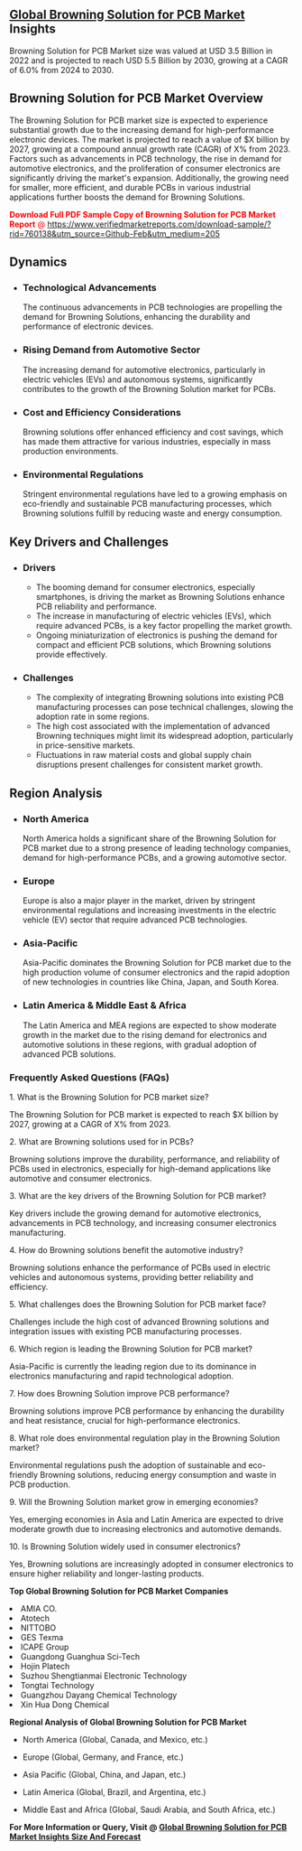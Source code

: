<h2><a href="https://www.verifiedmarketreports.com/download-sample/?rid=760138&amp;utm_source=Github&amp;utm_medium=205" target="_blank">Global Browning Solution for PCB Market</a> Insights</h2><p>Browning Solution for PCB Market size was valued at USD 3.5 Billion in 2022 and is projected to reach USD 5.5 Billion by 2030, growing at a CAGR of 6.0% from 2024 to 2030.</p><p> <h2>Browning Solution for PCB Market Overview</h2> <p>The Browning Solution for PCB market size is expected to experience substantial growth due to the increasing demand for high-performance electronic devices. The market is projected to reach a value of $X billion by 2027, growing at a compound annual growth rate (CAGR) of X% from 2023. Factors such as advancements in PCB technology, the rise in demand for automotive electronics, and the proliferation of consumer electronics are significantly driving the market's expansion. Additionally, the growing need for smaller, more efficient, and durable PCBs in various industrial applications further boosts the demand for Browning Solutions.</p> <p><p><span class=""><span style="color: #ff0000;"><strong>Download Full PDF Sample Copy of Browning Solution for PCB Market Report</strong> @ </span><a href="https://www.verifiedmarketreports.com/download-sample/?rid=760138&amp;utm_source=Github-Feb&amp;utm_medium=205" target="_blank">https://www.verifiedmarketreports.com/download-sample/?rid=760138&amp;utm_source=Github-Feb&amp;utm_medium=205</a></span></p></p> <h2>Dynamics</h2> <ul> <li><h3>Technological Advancements</h3> The continuous advancements in PCB technologies are propelling the demand for Browning Solutions, enhancing the durability and performance of electronic devices. </li> <li><h3>Rising Demand from Automotive Sector</h3> The increasing demand for automotive electronics, particularly in electric vehicles (EVs) and autonomous systems, significantly contributes to the growth of the Browning Solution market for PCBs. </li> <li><h3>Cost and Efficiency Considerations</h3> Browning solutions offer enhanced efficiency and cost savings, which has made them attractive for various industries, especially in mass production environments. </li> <li><h3>Environmental Regulations</h3> Stringent environmental regulations have led to a growing emphasis on eco-friendly and sustainable PCB manufacturing processes, which Browning solutions fulfill by reducing waste and energy consumption. </li> </ul> <h2>Key Drivers and Challenges</h2> <ul> <li><h3>Drivers</h3> <ul> <li>The booming demand for consumer electronics, especially smartphones, is driving the market as Browning Solutions enhance PCB reliability and performance.</li> <li>The increase in manufacturing of electric vehicles (EVs), which require advanced PCBs, is a key factor propelling the market growth.</li> <li>Ongoing miniaturization of electronics is pushing the demand for compact and efficient PCB solutions, which Browning solutions provide effectively.</li> </ul> </li> <li><h3>Challenges</h3> <ul> <li>The complexity of integrating Browning solutions into existing PCB manufacturing processes can pose technical challenges, slowing the adoption rate in some regions.</li> <li>The high cost associated with the implementation of advanced Browning techniques might limit its widespread adoption, particularly in price-sensitive markets.</li> <li>Fluctuations in raw material costs and global supply chain disruptions present challenges for consistent market growth.</li> </ul> </li> </ul> <h2>Region Analysis</h2> <ul> <li><h3>North America</h3> North America holds a significant share of the Browning Solution for PCB market due to a strong presence of leading technology companies, demand for high-performance PCBs, and a growing automotive sector. </li> <li><h3>Europe</h3> Europe is also a major player in the market, driven by stringent environmental regulations and increasing investments in the electric vehicle (EV) sector that require advanced PCB technologies. </li> <li><h3>Asia-Pacific</h3> Asia-Pacific dominates the Browning Solution for PCB market due to the high production volume of consumer electronics and the rapid adoption of new technologies in countries like China, Japan, and South Korea. </li> <li><h3>Latin America & Middle East & Africa</h3> The Latin America and MEA regions are expected to show moderate growth in the market due to the rising demand for electronics and automotive solutions in these regions, with gradual adoption of advanced PCB solutions.</li> </ul> <h3>Frequently Asked Questions (FAQs)</h3> <p>1. What is the Browning Solution for PCB market size?</p> <p>The Browning Solution for PCB market is expected to reach $X billion by 2027, growing at a CAGR of X% from 2023.</p> <p>2. What are Browning solutions used for in PCBs?</p> <p>Browning solutions improve the durability, performance, and reliability of PCBs used in electronics, especially for high-demand applications like automotive and consumer electronics.</p> <p>3. What are the key drivers of the Browning Solution for PCB market?</p> <p>Key drivers include the growing demand for automotive electronics, advancements in PCB technology, and increasing consumer electronics manufacturing.</p> <p>4. How do Browning solutions benefit the automotive industry?</p> <p>Browning solutions enhance the performance of PCBs used in electric vehicles and autonomous systems, providing better reliability and efficiency.</p> <p>5. What challenges does the Browning Solution for PCB market face?</p> <p>Challenges include the high cost of advanced Browning solutions and integration issues with existing PCB manufacturing processes.</p> <p>6. Which region is leading the Browning Solution for PCB market?</p> <p>Asia-Pacific is currently the leading region due to its dominance in electronics manufacturing and rapid technological adoption.</p> <p>7. How does Browning Solution improve PCB performance?</p> <p>Browning solutions improve PCB performance by enhancing the durability and heat resistance, crucial for high-performance electronics.</p> <p>8. What role does environmental regulation play in the Browning Solution market?</p> <p>Environmental regulations push the adoption of sustainable and eco-friendly Browning solutions, reducing energy consumption and waste in PCB production.</p> <p>9. Will the Browning Solution market grow in emerging economies?</p> <p>Yes, emerging economies in Asia and Latin America are expected to drive moderate growth due to increasing electronics and automotive demands.</p> <p>10. Is Browning Solution widely used in consumer electronics?</p> <p>Yes, Browning solutions are increasingly adopted in consumer electronics to ensure higher reliability and longer-lasting products.</p> </p><p><strong>Top Global Browning Solution for PCB Market Companies</strong></p><div data-test-id=""><p><li>AMIA CO.</li><li> Atotech</li><li> NITTOBO</li><li> GES Texma</li><li> ICAPE Group</li><li> Guangdong Guanghua Sci-Tech</li><li> Hojin Platech</li><li> Suzhou Shengtianmai Electronic Technology</li><li> Tongtai Technology</li><li> Guangzhou Dayang Chemical Technology</li><li> Xin Hua Dong Chemical</li></p><div><strong>Regional Analysis of&nbsp;Global Browning Solution for PCB Market</strong></div><ul><li dir="ltr"><p dir="ltr">North America&nbsp;(Global, Canada, and Mexico, etc.)</p></li><li dir="ltr"><p dir="ltr">Europe (Global, Germany, and France, etc.)</p></li><li dir="ltr"><p dir="ltr">Asia Pacific&nbsp;(Global, China, and Japan, etc.)</p></li><li dir="ltr"><p dir="ltr">Latin America&nbsp;(Global, Brazil, and Argentina, etc.)</p></li><li dir="ltr">Middle East and Africa&nbsp;(Global, Saudi Arabia, and South Africa, etc.)</li></ul><p><strong>For More Information or Query, Visit @&nbsp;</strong><strong><a href="https://www.verifiedmarketreports.com/product/browning-solution-for-pcb-market/?utm_source=Github&amp;utm_medium=205" target="_blank">Global Browning Solution for PCB Market Insights Size And Forecast</a></strong></p></div>
